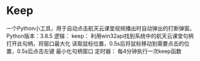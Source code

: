 # Keep
一个Python小工具，用于自动点击航天云课堂视频播出时自动弹出的打断弹窗。
Python版本：3.8.5
逻辑：
    keep：
    利用win32api找到系统中的航天云课堂句柄
    打开此句柄，将窗口最大化
    读取鼠标位置，0.5s后将鼠标移动到需要点击的位置，0.5s后点击左键
    最小化句柄窗口
    定时器：
    每4分钟执行一次keep函数